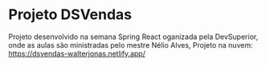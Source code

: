# Projeto DSVendas

Projeto desenvolvido na semana Spring React oganizada pela DevSuperior, onde as aulas são ministradas pelo mestre Nélio Alves,
Projeto na nuvem: https://dsvendas-walterjonas.netlify.app/
